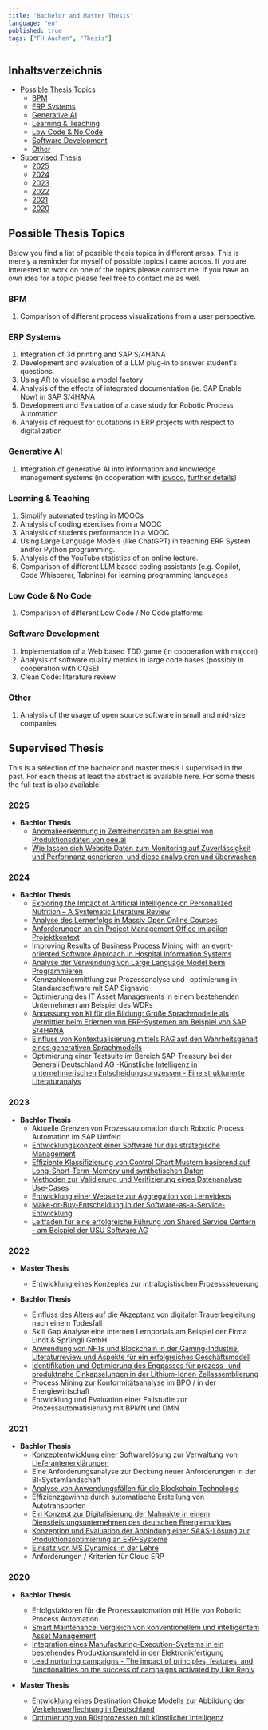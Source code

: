 ```yaml
---
title: "Bachelor and Master Thesis"
language: "en"
published: true
tags: ["FH Aachen", "Thesis"]
---
```


## Inhaltsverzeichnis

<!--toc:start-->

- [Possible Thesis Topics](#possible-thesis-topics)
  - [BPM](#bpm)
  - [ERP Systems](#erp-systems)
  - [Generative AI](#generative-ai)
  - [Learning & Teaching](#learning-teaching)
  - [Low Code & No Code](#low-code-no-code)
  - [Software Development](#software-development)
  - [Other](#other)
- [Supervised Thesis](#supervised-thesis)
  - [2025](#2025)
  - [2024](#2024)
  - [2023](#2023)
  - [2022](#2022)
  - [2021](#2021)
  - [2020](#2020)
  <!--toc:end-->

## Possible Thesis Topics

Below you find a list of possible thesis topics in different areas. This is
merely a reminder for myself of possible topics I came across. If you are
interested to work on one of the topics please contact me. If you have an
own idea for a topic please feel free to contact me as well.

### BPM

1. Comparison of different process visualizations from a user perspective.

### ERP Systems

1. Integration of 3d printing and SAP S/4HANA
1. Development and evaluation of a LLM plug-in to answer student's questions.
1. Using AR to visualise a model factory
1. Analysis of the effects of integrated documentation (ie. SAP Enable Now)
   in SAP S/4HANA
1. Development and Evaluation of a case study for Robotic Process Automation
1. Analysis of request for quotations in ERP projects with respect to digitalization

### Generative AI

1. Integration of generative AI into information and knowledge management systems
   (in cooperation with [jovoco](https://www.jovoco.io/), [further details](topics/ai-knowledge-management))

### Learning & Teaching

1. Simplify automated testing in MOOCs
1. Analysis of coding exercises from a MOOC
1. Analysis of students performance in a MOOC
1. Using Large Language Models (like ChatGPT) in teaching ERP System
   and/or Python programming.
1. Analysis of the YouTube statistics of an online lecture.
1. Comparison of different LLM based coding assistants (e.g. Copilot,
   Code Whisperer, Tabnine) for learning programming languages

### Low Code & No Code

1. Comparison of different Low Code / No Code platforms

### Software Development

1. Implementation of a Web based TDD game (in cooperation with majcon)
1. Analysis of software quality metrics in large code bases (possibly in
   cooperation with CQSE)
1. Clean Code: literature review

### Other

1. Analysis of the usage of open source software in small and mid-size companies

## Supervised Thesis

This is a selection of the bachelor and master thesis I supervised in the past.
For each thesis at least the abstract is available here. For some thesis
the full text is also available.

### 2025

- **Bachlor Thesis**
  - [Anomalieerkennung in Zeitreihendaten am Beispiel von Produktionsdaten von
    oee.ai](/teaching/thesis/2025/anomalieerkennung)
  - [Wie lassen sich Website Daten zum Monitoring auf Zuverlässigkeit und
    Performanz generieren, und diese analysieren und
    überwachen](/teaching/thesis/2025/website_monitoring)

### 2024

- **Bachlor Thesis**
  - [Exploring the Impact of Artificial Intelligence on Personalized Nutrition
    – A Systematic Literature
    Review](/teaching/thesis/2024/personalized-nutrition)
  - [Analyse des Lernerfolgs in Massiv Open Online
    Courses](/teaching/thesis/2024/mooc-analyse)
  - [Anforderungen an ein Project Management Office im agilen
    Projektkontext](/teaching/thesis/2024/pro-anforderungen)
  - [Improving Results of Business Process Mining with an event-oriented
    Software Approach in Hospital Information
    Systems](/teaching/thesis/2024/process-mining-hospital)
  - [Analyse der Verwendung von Large Language Model beim
    Programmieren](/teaching/thesis/2024/llm-programmieren)
  - Kennzahlenermittlung zur Prozessanalyse und -optimierung in
    Standardsoftware mit SAP Signavio
  - Optimierung des IT Asset Managements in einem bestehenden Unternehmen am
    Beispiel des WDRs
  - [Anpassung von KI für die Bildung: Große Sprachmodelle als Vermittler beim
    Erlernen von ERP-Systemen am Beispiel von SAP
    S/4HANA](/teaching/thesis/2024/llm-saps4)
  - [Einfluss von Kontextualisierung mittels RAG auf den Wahrheitsgehalt eines
    generativen Sprachmodells](/teaching/thesis/2024/llm-wahrheitsgehalt)
  - Optimierung einer Testsuite im Bereich SAP-Treasury bei der Generali
    Deutschland AG -[Künstliche Intelligenz in unternehmerischen
    Entscheidungsprozessen - Eine strukturierte
    Literaturanalys](/teaching/thesis/2024/ki-entscheidungsprozesse)

### 2023

- **Bachlor Thesis**
  - Aktuelle Grenzen von Prozessautomation durch Robotic Process Automation im
    SAP Umfeld
  - [Entwicklungskonzept einer Software für das strategische
    Management](/teaching/thesis/2023/strategisches_management)
  - [Effiziente Klassifizierung von Control Chart Mustern basierend auf
    Long-Short-Term-Memory und synthetischen
    Daten](/teaching/thesis/2023/control_chart_muster)
  - [Methoden zur Validierung und Verifizierung eines Datenanalyse
    Use-Cases](/teaching/thesis/2023/validierung_datenanalyse)
  - [Entwicklung einer Webseite zur Aggregation von
    Lernvideos](/teaching/thesis/2023/video_aggregation)
  - [Make-or-Buy-Entscheidung in der
    Software-as-a-Service-Entwicklung](/teaching/thesis/2023/saas_make_or_buy)
  - [Leitfaden für eine erfolgreiche Führung von Shared Service Centern - am
    Beispiel der USU Software AG](/teaching/thesis/2023/shared_service_center)

### 2022

- **Master Thesis**

  - Entwicklung eines Konzeptes zur intralogistischen Prozesssteuerung

- **Bachlor Thesis**
  - Einfluss des Alters auf die Akzeptanz von digitaler Trauerbegleitung nach
    einem Todesfall
  - Skill Gap Analyse eine internen Lernportals am Beispiel der Firma Lindt &
    Sprüngli GmbH
  - [Anwendung von NFTs und Blockchain in der Gaming-Industrie: Literaturreview
    und Aspekte für ein erfolgreiches
    Geschäftsmodell](/teaching/thesis/2022/nft_gaming)
  - [Identifikation und Optimierung des Engpasses für prozess- und produktnahe
    Einkapselungen in der Lithium-Ionen
    Zellassemblierung](/teaching/thesis/2022/engpass_lithium_ionen)
  - Process Mining zur Konformitätsanalyse im BPO / in der Energiewirtschaft
  - Entwicklung und Evaluation einer Fallstudie zur Prozessautomatisierung mit
    BPMN und DMN

### 2021

- **Bachlor Thesis**
  - [Konzeptentwicklung einer Softwarelösung zur Verwaltung von
    Lieferantenerklärungen](/teaching/thesis/2021/lieferantenerklaerung)
  - Eine Anforderungsanalyse zur Deckung neuer Anforderungen in der
    BI-Systemlandschaft
  - [Analyse von Anwendungsfällen für die Blockchain
    Technologie](/teaching/thesis/2021/blockchain_use_cases)
  - Effizienzgewinne durch automatische Erstellung von Autotransporten
  - [Ein Konzept zur Digitalisierung der Mahnakte in einem
    Dienstleistungsunternehmen des deutschen
    Energiemarktes](/teaching/thesis/2021/mahnakte)
  - [Konzeption und Evaluation der Anbindung einer SAAS-Lösung zur
    Produktionsoptimierung an ERP-Systeme](/teaching/thesis/2021/erp_oee)
  - [Einsatz von MS Dynamics in der
    Lehre](/teaching/thesis/2021/ms_dynamics_lehre)
  - Anforderungen / Kriterien für Cloud ERP

### 2020

- **Bachlor Thesis**

  - Erfolgsfaktoren für die Prozessautomation mit Hilfe von Robotic Process
    Automation
  - [Smart Maintenance: Vergleich von konventionellem und intelligentem Asset
    Management](/teaching/thesis/2020/smart_maintenance)
  - [Integration eines Manufacturing-Execution-Systems in ein bestehendes
    Produktionsumfeld in der
    Elektronikfertigung](/teaching/thesis/2020/mes_elektronikfertigung)
  - [Lead nurturing campaigns - The impact of principles, features, and
    functionalities on the success of campaigns activated by Like
    Reply](/teaching/thesis/2020/lead_nurturing)

- **Master Thesis**
  - [Entwicklung eines Destination Choice Modells zur Abbildung der
    Verkehrsverflechtung in Deutschland](/teaching/thesis/2020/verkehrsmodell)
  - [Optimierung von Rüstprozessen mit künstlicher
    Intelligenz](/teaching/thesis/2020/ruesten_mit_ki)
